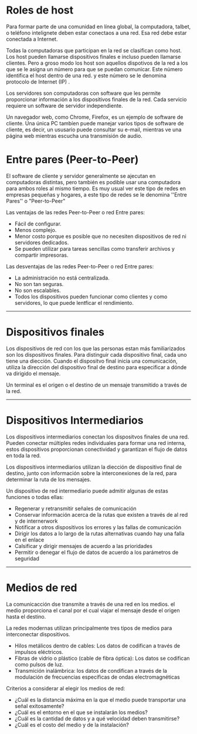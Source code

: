 # Roles de host

Para formar parte de una comunidad en línea global, la computadora, talbet, o teléfono intelignete deben estar conectaos a una red. Esa red debe estar conectada a Internet.

Todas la computadoras que participan en la red se clasifican como host. Los host pueden llamarse dispositivos finales e incluso pueden llamarse clientes. Pero a groso modo los host son aquellos dispotivos de la red a los que se le asigna un número para que se puedan comunicar. Este número identifica el host dentro de una red. y este número se le denomina protocolo de Internet (IP) .

Los servidores son computadoras con software que les permite proporcionar información a los dispositivos finales de la red. Cada servicio requiere un software de servidor independiente.


Un navegador web, como Chrome, Firefox, es un ejemplo de software de cliente. Una única PC tambíen puede manejar varios tipos de software de cliente, es decir, un ususario puede consultar su e-mail, mientras ve una página web mientras escucha una transmisión de audio.


# Entre pares (Peer-to-Peer)

El software de cliente y servidor generalmente se ajecutan en computadoras distintas, pero también es podible usar una computadora para ambos roles al mismo tiempo. Es muy usual ver este tipo de redes en empresas pequeñas y hogares, a este tipo de redes se le denomina ''Entre Pares'' o "Peer-to-Peer"

Las ventajas de las redes Peer-to-Peer o red Entre pares:

-   Fácil de configurar.
-   Menos complejo.
-   Menor costo porque es posible que no necesiten dispositivos de red ni servidores dedicados.
-   Se pueden utilizar para tareas sencillas como transferir archivos y compartir impresoras.

Las desventajas de las redes Peer-to-Peer o red Entre pares:

-   La administración no está centralizada.
-   No son tan seguras.
-   No son escalables.
-   Todos los dispositivos pueden funcionar como clientes y como servidores, lo que puede lentficar el rendimiento.

---

# Dispositivos finales

Los dispositivos de red con los que las personas estan más familiarizados son los dispositivos finales. Para distinguir cada dispositivo final, cada uno tiene una diección. Cuando el dispositvo final inicia una comunicación, utiliza la dirección del dispositivo final de destino para especificar a dónde va dirigido el mensaje.

Un terminal es el origen o el destino de un mensaje transmitido a través de la red.

---

# Dispositivos Intermediarios

Los dispositivos intermediarios conectan los dispositvos finales de una red. Pueden conectar múltiples redes individuales para formar una red interna, estos dispositivos proporcionan conectividad y garantizan el flujo de datos en toda la red.

Los dispositivos intermediarios utilizan la diección de dispositivo final de destino, junto con información sobre la interconexiones de la red, para determinar la ruta de los mensajes.

Un dispositivo de red intermediario puede admitir algunas de estas funciones o todas ellas:

-   Regenerar y retransmitir señales de comunicación
-   Conservar información acerca de la rutas que existen a través de al red y de internerwork
-   Notificar a otros dispositivos los errores y las fallas de comunicación
-   Dirigir los datos a lo largo de la rutas alternativas cuando hay una falla en el enlace
-   Calsificar y dirigir mensajes de acuerdo a las prioridades
-   Permitir o denegar el flujo de datos de acuerdo a los parámetros de seguridad

---

# Medios de red

La comunicacción dse transmite a través de una red en los medios. el medio proporciona el canal por el cual viajar el mensaje desde el origen hasta el destino.

La redes modernas utilizan principalmente tres tipos de medios para interconectar dispositivos.

-   Hilos metálicos dentro de cables: Los datos de codifican a través de impulsos eléctricos.
-   Fibras de vidrio o plástico (cable de fibra óptica): Los datos se codifican como pulsos de luz.
-   Transmición inalámbrica: los datos de condifican a través de la modulación de frecuencias específicas de ondas electromagnéticas

Criterios a considerar al elegir los medios de red:

-   ¿Cuál es la distancia máxima en la que el medio puede transportar una señal exitosamente?
-   ¿Cuál es el entorno en el que se instalarán los medios?
-   ¿Cuál es la cantidad de datos y a qué velocidad deben transmitirse?
-   ¿Cuál es el costo del medio y de la instalación?